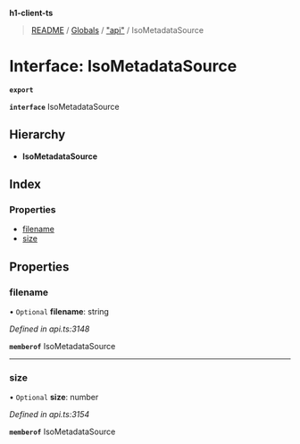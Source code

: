 **h1-client-ts**

> [README](../README.md) / [Globals](../globals.md) / ["api"](../modules/_api_.md) / IsoMetadataSource

# Interface: IsoMetadataSource

**`export`** 

**`interface`** IsoMetadataSource

## Hierarchy

* **IsoMetadataSource**

## Index

### Properties

* [filename](_api_.isometadatasource.md#filename)
* [size](_api_.isometadatasource.md#size)

## Properties

### filename

• `Optional` **filename**: string

*Defined in api.ts:3148*

**`memberof`** IsoMetadataSource

___

### size

• `Optional` **size**: number

*Defined in api.ts:3154*

**`memberof`** IsoMetadataSource

